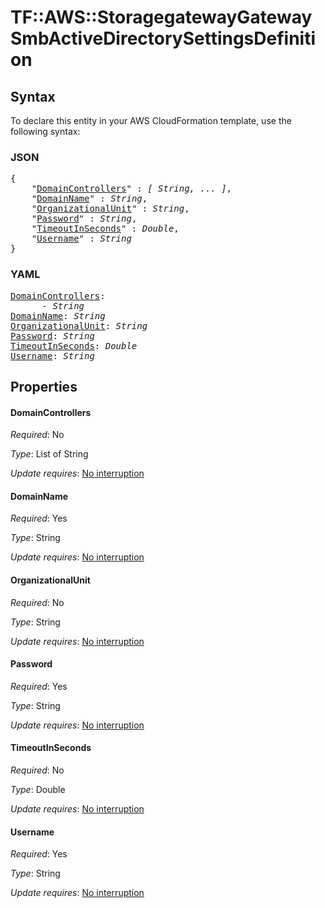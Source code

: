 # TF::AWS::StoragegatewayGateway SmbActiveDirectorySettingsDefinition

## Syntax

To declare this entity in your AWS CloudFormation template, use the following syntax:

### JSON

<pre>
{
    "<a href="#domaincontrollers" title="DomainControllers">DomainControllers</a>" : <i>[ String, ... ]</i>,
    "<a href="#domainname" title="DomainName">DomainName</a>" : <i>String</i>,
    "<a href="#organizationalunit" title="OrganizationalUnit">OrganizationalUnit</a>" : <i>String</i>,
    "<a href="#password" title="Password">Password</a>" : <i>String</i>,
    "<a href="#timeoutinseconds" title="TimeoutInSeconds">TimeoutInSeconds</a>" : <i>Double</i>,
    "<a href="#username" title="Username">Username</a>" : <i>String</i>
}
</pre>

### YAML

<pre>
<a href="#domaincontrollers" title="DomainControllers">DomainControllers</a>: <i>
      - String</i>
<a href="#domainname" title="DomainName">DomainName</a>: <i>String</i>
<a href="#organizationalunit" title="OrganizationalUnit">OrganizationalUnit</a>: <i>String</i>
<a href="#password" title="Password">Password</a>: <i>String</i>
<a href="#timeoutinseconds" title="TimeoutInSeconds">TimeoutInSeconds</a>: <i>Double</i>
<a href="#username" title="Username">Username</a>: <i>String</i>
</pre>

## Properties

#### DomainControllers

_Required_: No

_Type_: List of String

_Update requires_: [No interruption](https://docs.aws.amazon.com/AWSCloudFormation/latest/UserGuide/using-cfn-updating-stacks-update-behaviors.html#update-no-interrupt)

#### DomainName

_Required_: Yes

_Type_: String

_Update requires_: [No interruption](https://docs.aws.amazon.com/AWSCloudFormation/latest/UserGuide/using-cfn-updating-stacks-update-behaviors.html#update-no-interrupt)

#### OrganizationalUnit

_Required_: No

_Type_: String

_Update requires_: [No interruption](https://docs.aws.amazon.com/AWSCloudFormation/latest/UserGuide/using-cfn-updating-stacks-update-behaviors.html#update-no-interrupt)

#### Password

_Required_: Yes

_Type_: String

_Update requires_: [No interruption](https://docs.aws.amazon.com/AWSCloudFormation/latest/UserGuide/using-cfn-updating-stacks-update-behaviors.html#update-no-interrupt)

#### TimeoutInSeconds

_Required_: No

_Type_: Double

_Update requires_: [No interruption](https://docs.aws.amazon.com/AWSCloudFormation/latest/UserGuide/using-cfn-updating-stacks-update-behaviors.html#update-no-interrupt)

#### Username

_Required_: Yes

_Type_: String

_Update requires_: [No interruption](https://docs.aws.amazon.com/AWSCloudFormation/latest/UserGuide/using-cfn-updating-stacks-update-behaviors.html#update-no-interrupt)


